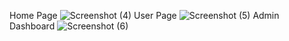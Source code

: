 Home Page
![Screenshot (4)](https://github.com/lovnish044/ECOM/assets/61700516/f7c7a3e2-0dcf-4846-b1f3-5e75b66376c3)
User Page
![Screenshot (5)](https://github.com/lovnish044/ECOM/assets/61700516/b4596852-f020-4d76-aed5-2c48ec6a314a)
Admin Dashboard
![Screenshot (6)](https://github.com/lovnish044/ECOM/assets/61700516/cb79d506-216e-41de-89b4-2593cb144dbb)
